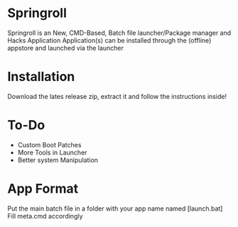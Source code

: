 # Springroll
Springroll is an New, CMD-Based, Batch file launcher/Package manager and Hacks Application
Application(s) can be installed through the (offline) appstore and launched
via the launcher
# Installation
Download the lates release zip, extract it
and follow the instructions inside!
# To-Do
 - Custom Boot Patches
 - More Tools in Launcher
 - Better system Manipulation
# App Format
Put the main batch file in a folder with your app name
named [launch.bat]
Fill meta.cmd accordingly
